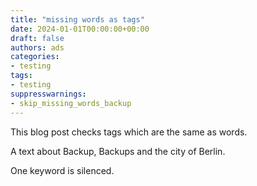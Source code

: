 ```yaml
---
title: "missing words as tags"
date: 2024-01-01T00:00:00+00:00
draft: false
authors: ads
categories:
- testing
tags:
- testing
suppresswarnings:
- skip_missing_words_backup
---
```


This blog post checks tags which are the same as words.

A text about Backup, Backups and the city of Berlin.

One keyword is silenced.

